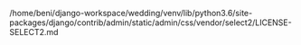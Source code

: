 /home/beni/django-workspace/wedding/venv/lib/python3.6/site-packages/django/contrib/admin/static/admin/css/vendor/select2/LICENSE-SELECT2.md